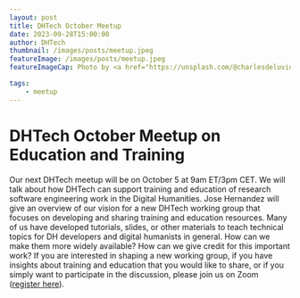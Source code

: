 ```yaml
---
layout: post
title: DHTech October Meetup
date: 2023-09-28T15:00:00
author: DHTech
thumbnail: /images/posts/meetup.jpeg
featureImage: /images/posts/meetup.jpeg
featureImageCap: Photo by <a href="https://unsplash.com/@charlesdeluvio?utm_source=unsplash&utm_medium=referral&utm_content=creditCopyText">charlesdeluvio</a> on <a href="https://unsplash.com/photos/wn7dOzUh3Rs?utm_source=unsplash&utm_medium=referral&utm_content=creditCopyText">Unsplash</a>

tags:
    - meetup
---
```


# DHTech October Meetup on Education and Training

Our next DHTech meetup will be on October 5 at 9am ET/3pm CET. We will talk about how DHTech can support training and education of research software engineering work in the Digital Humanities. Jose Hernandez will give an overview of our vision for a new DHTech working group that focuses on developing and sharing training and education resources. Many of us have developed tutorials, slides, or other materials to teach technical topics for DH developers and digital humanists in general. How can we make them more widely available? How can we give credit for this important work? If you are interested in shaping a new working group, if you have insights about training and education that you would like to share, or if you simply want to participate in the discussion, please join us on Zoom ([register here](https://asu.zoom.us/meeting/register/tZcudOuvpjwvGdELJY68c9e2JQdYiyRok3bZ)).